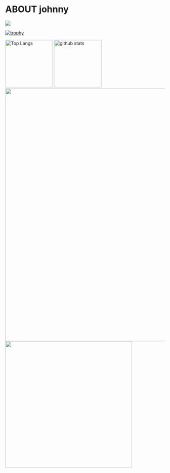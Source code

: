 # ABOUT johnny


![](https://github-profile-summary-cards.vercel.app/api/cards/profile-details?username=johnny23ryo&theme=2077)

[![trophy](https://github-profile-trophy.vercel.app/?username=johnny23ryo&theme=onedark)](https://github-profile-trophy.vercel.app/?username=johnny&theme=tokyonight)

<img alt="Top Langs" height="150px" src="https://github-readme-stats.vercel.app/api/top-langs/?username=johnny23ryo&layout=compact&count_private=true&show_icons=true&theme=tokyonight" />

<img alt="github stats" height="150px" src="https://github-readme-stats.vercel.app/api?username=johnny23ryo&count_private=true&show_icons=true&show_icons=true&theme=tokyonight" />

<img width=800 src="https://skillicons.dev/icons?i=html,css,bootstrap,tailwind,js,jquery,ruby,rails">


<img width=400 src="https://raw.githubusercontent.com/johnny23ryo/johnny23ryo/main/profile-summary-card-output/algolia/3-stats.svg">


